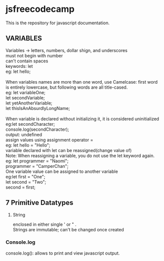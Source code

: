 # jsfreecodecamp
This is the repository for javascript documentation. 
<h2>VARIABLES</h2>
Variables -> letters, numbers, dollar shign, and underscores <br>
            must not begin with number <br>
            can't contain spaces <br>
keywords: let  <br>eg: let hello; <br> <br>
When variables names are more than one word, use Camelcase: first word is entirely lowercase, but following words are all title-cased. <br>
eg: let variableOne; <br>
let secondVariable; <br>
let yetAnotherVariable; <br>
let thisIsAnAbsurdlyLongName; <br> <br>
When variable is declared without initializing it, it is considered uninitialized
eg:let secondCharacter; <br>
console.log(secondCharacter); <br>
output: undefined <br>
assign values using assignment operator = <br>
eg: let hello = "Hello"; <br>
variable declared with let can be reassigned(change value of) <br>
Note: When reassigning a variable, you do not use the let keyword again.  <br>
eg: let programmer = "Naomi"; <br>
programmer = "CamperChan"; <br>
One variable value can be assigned to another variable <br>
eg:let first = "One";<br>
let second = "Two";<br>
second = first; <br>

<h2>7 Primitive Datatypes</h2>
<ol>
  <li>String</li>
  <p>enclosed in either single ' or " . <br> Strings are immutable; can't be changed once created</p>
</ol>

<h3>Console.log</h3>
<p>console.log(): allows to print and view javascript output. </p>

